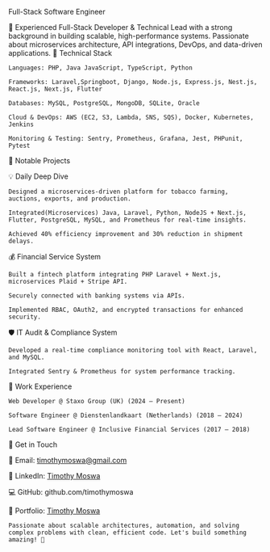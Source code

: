 Full-Stack Software Engineer

🚀 Experienced Full-Stack Developer & Technical Lead with a strong background in building scalable, high-performance systems. Passionate about microservices architecture, API integrations, DevOps, and data-driven applications.
🔹 Technical Stack

    Languages: PHP, Java JavaScript, TypeScript, Python

    Frameworks: Laravel,Springboot, Django, Node.js, Express.js, Nest.js, React.js, Next.js, Flutter

    Databases: MySQL, PostgreSQL, MongoDB, SQLite, Oracle

    Cloud & DevOps: AWS (EC2, S3, Lambda, SNS, SQS), Docker, Kubernetes, Jenkins

    Monitoring & Testing: Sentry, Prometheus, Grafana, Jest, PHPunit, Pytest

🔹 Notable Projects

💡 Daily Deep Dive

    Designed a microservices-driven platform for tobacco farming, auctions, exports, and production.

    Integrated(Microservices) Java, Laravel, Python, NodeJS + Next.js, Flutter, PostgreSQL, MySQL, and Prometheus for real-time insights.

    Achieved 40% efficiency improvement and 30% reduction in shipment delays.

💰 Financial Service System

    Built a fintech platform integrating PHP Laravel + Next.js, microservices Plaid + Stripe API.

    Securely connected with banking systems via APIs.

    Implemented RBAC, OAuth2, and encrypted transactions for enhanced security.

🛡️ IT Audit & Compliance System

    Developed a real-time compliance monitoring tool with React, Laravel, and MySQL.

    Integrated Sentry & Prometheus for system performance tracking.

🔹 Work Experience

    Web Developer @ Staxo Group (UK) (2024 – Present)

    Software Engineer @ Dienstenlandkaart (Netherlands) (2018 – 2024)

    Lead Software Engineer @ Inclusive Financial Services (2017 – 2018)

🔹 Get in Touch

📧 Email: timothymoswa@gmail.com

🔗 LinkedIn: [Timothy Moswa](https://www.linkedin.com/in/timothy-moswa-b63944105/)

💻 GitHub: github.com/timothymoswa

🔗 Portfolio: [Timothy Moswa](https://tmoswa.github.io/)

    Passionate about scalable architectures, automation, and solving complex problems with clean, efficient code. Let's build something amazing! 🚀

